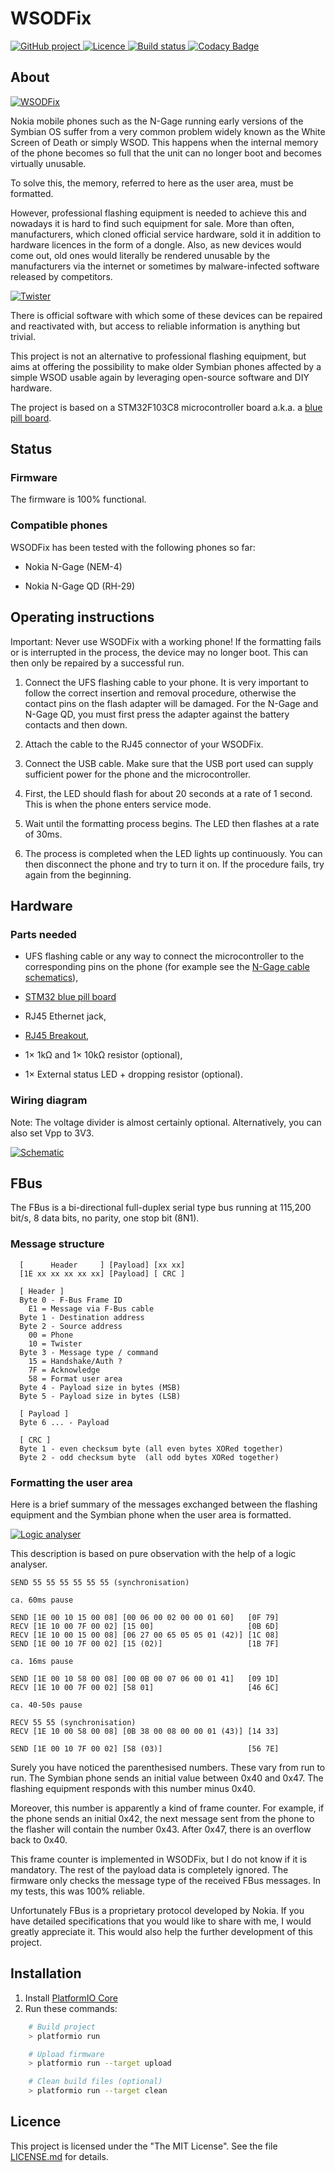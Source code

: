 # WSODFix

<p>
<a href="https://github.com/mupfelofen-de/WSODFix">
    <img src="https://img.shields.io/badge/project-GitHub-blue?style=flat?svg=true" alt="GitHub project" />
</a>
<a href="https://github.com/mupfelofen-de/WSODFix/blob/master/LICENSE.md">
    <img src="https://img.shields.io/badge/licence-MIT-blue?style=flat?svg=true" alt="Licence" />
</a>
<a href="https://www.travis-ci.com/mupfelofen-de/WSODFix">
    <img src="https://www.travis-ci.com/mupfelofen-de/WSODFix.svg?branch=master" alt="Build status" />
</a>
<a href="https://www.codacy.com/manual/mupf/eszFW?utm_source=github.com&amp;utm_medium=referral&amp;utm_content=mupfelofen-de/eszFW&amp;utm_campaign=Badge_Grade">
    <img src=https://app.codacy.com/project/badge/Grade/999c4a824cba43dba68100819699fcfa alt="Codacy Badge" />
</a>
</p>

## About

[![WSODFix](.media/wsodfix-tn.jpg)](.media/wsodfix.jpg?raw=true "WSODFix")

Nokia mobile phones such as the N-Gage running early versions of the
Symbian OS suffer from a very common problem widely known as the White
Screen of Death or simply WSOD.  This happens when the internal memory
of the phone becomes so full that the unit can no longer boot and
becomes virtually unusable.

To solve this, the memory, referred to here as the user area, must be
formatted.

However, professional flashing equipment is needed to achieve this and
nowadays it is hard to find such equipment for sale.  More than often,
manufacturers, which cloned official service hardware, sold it in
addition to hardware licences in the form of a dongle.  Also, as new
devices would come out, old ones would literally be rendered unusable by
the manufacturers via the internet or sometimes by malware-infected
software released by competitors.

[![Twister](.media/twister-tn.jpg)](.media/twister.jpg?raw=true "Twister")

There is official software with which some of these devices can be
repaired and reactivated with, but access to reliable information is
anything but trivial.

This project is not an alternative to professional flashing equipment,
but aims at offering the possibility to make older Symbian phones
affected by a simple WSOD usable again by leveraging open-source
software and DIY hardware.

The project is based on a STM32F103C8 microcontroller board a.k.a. a
[blue pill board](http://reblag.dk/stm32/).

## Status

### Firmware

The firmware is 100% functional.

### Compatible phones

WSODFix has been tested with the following phones so far:

- Nokia N-Gage (NEM-4)

- Nokia N-Gage QD (RH-29)

## Operating instructions

Important: Never use WSODFix with a working phone! If the formatting
fails or is interrupted in the process, the device may no longer
boot. This can then only be repaired by a successful run.

1. Connect the UFS flashing cable to your phone.  It is very important
   to follow the correct insertion and removal procedure, otherwise the
   contact pins on the flash adapter will be damaged.  For the N-Gage
   and N-Gage QD, you must first press the adapter against the battery
   contacts and then down.

2. Attach the cable to the RJ45 connector of your WSODFix.

3. Connect the USB cable. Make sure that the USB port used can supply
   sufficient power for the phone and the microcontroller.

4. First, the LED should flash for about 20 seconds at a rate of 1
   second.  This is when the phone enters service mode.

5. Wait until the formatting process begins. The LED then flashes at a
   rate of 30ms.

6. The process is completed when the LED lights up continuously. You can
   then disconnect the phone and try to turn it on.  If the procedure
   fails, try again from the beginning.

## Hardware

### Parts needed

- UFS flashing cable or any way to connect the microcontroller to the
  corresponding pins on the phone (for example see the [N-Gage cable
  schematics](docs/Nokia_N-Gage_cable.pdf)),

- [STM32 blue pill board](http://reblag.dk/stm32/)

- RJ45 Ethernet jack,

- [RJ45 Breakout](https://www.sparkfun.com/products/716),

- 1× 1kΩ and 1× 10kΩ resistor (optional),

- 1× External status LED + dropping resistor (optional).

### Wiring diagram

Note: The voltage divider is almost certainly optional.  Alternatively,
you can also set Vpp to 3V3.

[![Schematic](.media/schematic.svg)](.media/schematic.svg?raw=true "Schematic")

## FBus

The FBus is a bi-directional full-duplex serial type bus running at
115,200 bit/s, 8 data bits, no parity, one stop bit (8N1).

### Message structure

```text
  [      Header     ] [Payload] [xx xx]
  [1E xx xx xx xx xx] [Payload] [ CRC ]

  [ Header ]
  Byte 0 - F-Bus Frame ID
    E1 = Message via F-Bus cable
  Byte 1 - Destination address
  Byte 2 - Source address
    00 = Phone
    10 = Twister
  Byte 3 - Message type / command
    15 = Handshake/Auth ?
    7F = Acknowledge
    58 = Format user area
  Byte 4 - Payload size in bytes (MSB)
  Byte 5 - Payload size in bytes (LSB)

  [ Payload ]
  Byte 6 ... - Payload

  [ CRC ]
  Byte 1 - even checksum byte (all even bytes XORed together)
  Byte 2 - odd checksum byte  (all odd bytes XORed together)
```

### Formatting the user area

Here is a brief summary of the messages exchanged between the flashing
equipment and the Symbian phone when the user area is formatted.

[![Logic analyser](.media/logic-analyser-tn.jpg)](.media/logic-analyser.jpg?raw=true "Logic analyser")

This description is based on pure observation with the help of a logic
analyser.

```text
SEND 55 55 55 55 55 55 (synchronisation)

ca. 60ms pause

SEND [1E 00 10 15 00 08] [00 06 00 02 00 00 01 60]   [0F 79]
RECV [1E 10 00 7F 00 02] [15 00]                     [0B 6D]
RECV [1E 10 00 15 00 08] [06 27 00 65 05 05 01 (42)] [1C 08]
SEND [1E 00 10 7F 00 02] [15 (02)]                   [1B 7F]

ca. 16ms pause

SEND [1E 00 10 58 00 08] [00 0B 00 07 06 00 01 41]   [09 1D]
RECV [1E 10 00 7F 00 02] [58 01]                     [46 6C]

ca. 40-50s pause

RECV 55 55 (synchronisation)
RECV [1E 10 00 58 00 08] [0B 38 00 08 00 00 01 (43)] [14 33]

SEND [1E 00 10 7F 00 02] [58 (03)]                   [56 7E]
```

Surely you have noticed the parenthesised numbers.  These vary from run
to run.  The Symbian phone sends an initial value between 0x40 and 0x47.
The flashing equipment responds with this number minus 0x40.

Moreover, this number is apparently a kind of frame counter.  For
example, if the phone sends an initial 0x42, the next message sent from
the phone to the flasher will contain the number 0x43.  After 0x47,
there is an overflow back to 0x40.

This frame counter is implemented in WSODFix, but I do not know if it is
mandatory.  The rest of the payload data is completely ignored.  The
firmware only checks the message type of the received FBus messages.  In
my tests, this was 100% reliable.

Unfortunately FBus is a proprietary protocol developed by Nokia.  If you
have detailed specifications that you would like to share with me, I
would greatly appreciate it.  This would also help the further
development of this project.

## Installation

1. Install [PlatformIO Core](http://docs.platformio.org/page/core.html)
2. Run these commands:

```bash
    # Build project
    > platformio run

    # Upload firmware
    > platformio run --target upload

    # Clean build files (optional)
    > platformio run --target clean
```

## Licence

This project is licensed under the "The MIT License".  See the file
[LICENSE.md](LICENSE.md) for details.

